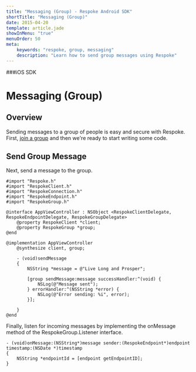 ```yaml
---
title: "Messaging (Group) - Respoke Android SDK"
shortTitle: "Messaging (Group)"
date: 2015-04-20
template: article.jade
showInMenu: "true"
menuOrder: 50
meta:
    keywords: "respoke, group, messaging"
    description: "Learn how to send group messages using Respoke"
---
```


###iOS SDK
# Messaging (Group)

## Overview

Sending messages to a group of people is easy and secure with Respoke. First, [join a group](/client/ios/guide/group-joining.html) and then we're ready to start writing some code.

## Send Group Message

Next, send a message to the group.
    
    #import "Respoke.h"
    #import "RespokeClient.h"
    #import "RespokeConnection.h"
    #import "RespokeEndpoint.h"
    #import "RespokeGroup.h"
    
    @interface AppViewController : NSObject <RespokeClientDelegate, RespokeEndpointDelegate, RespokeGroupDelegate>
        @property RespokeClient *client;
        @property RespokeGroup *group;
    @end
    
    @implementation AppViewController
        @synthesize client, group;
        
        - (void)sendMessage
        {
            NSString *message = @"Live Long and Prosper";
        
            [group sendMessage:message successHandler:^(void) {
                NSLog(@"Message sent");
            } errorHandler:^(NSString *error) {
                NSLog(@"Error sending: %i", error);
            }];
        
        }
    @end
    
Finally, listen for incoming messages by implementing the onMessage method of the RespokeGroup.Listener interface.

    - (void)onMessage:(NSString*)message sender:(RespokeEndpoint*)endpoint timestamp:(NSDate *)timestamp
    {
        NSString *endpointId = [endpoint getEndpointID];
    }